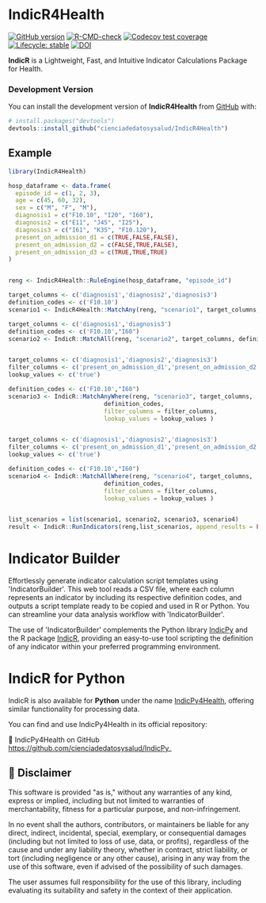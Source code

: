 
<!-- README.md is generated from README.Rmd. Please edit that file -->

# IndicR4Health 

<!-- badges: start -->

<!-- [![CRAN
status](https://www.r-pkg.org/badges/version/)](https://CRAN.R-project.org/package="package"/)-->
[![GitHub
version](https://img.shields.io/badge/GitHub-0.0.0-blue)](https://github.com/cienciadedatosysalud/IndicR)
[![R-CMD-check](https://github.com/cienciadedatosysalud/IndicR/actions/workflows/R-CMD-check.yaml/badge.svg)](https://github.com/cienciadedatosysalud/IndicR/actions/workflows/R-CMD-check.yaml)
[![Codecov test coverage](https://codecov.io/gh/cienciadedatosysalud/IndicR/graph/badge.svg)](https://app.codecov.io/gh/cienciadedatosysalud/IndicR)
[![Lifecycle:
stable](https://lifecycle.r-lib.org/articles/figures/lifecycle-stable.svg)](https://lifecycle.r-lib.org/articles/stages.html#stable/)
[![DOI](https://zenodo.org/badge/972118056.svg)](https://doi.org/10.5281/zenodo.15342970)
<!-- badges: end -->

**IndicR** is a Lightweight, Fast, and Intuitive Indicator Calculations Package for Health.

### Development Version

You can install the development version of **IndicR4Health** from
[GitHub](https://github.com/) with:

``` r
# install.packages("devtools")
devtools::install_github("cienciadedatosysalud/IndicR4Health")
```

## Example

``` r
library(IndicR4Health)

hosp_dataframe <- data.frame(
  episode_id = c(1, 2, 3),
  age = c(45, 60, 32),
  sex = c("M", "F", "M"),
  diagnosis1 = c("F10.10", "I20", "I60"),
  diagnosis2 = c("E11", "J45", "I25"),
  diagnosis3 = c("I61", "K35", "F10.120"),
  present_on_admission_d1 = c(TRUE,FALSE,FALSE),
  present_on_admission_d2 = c(FALSE,TRUE,FALSE),
  present_on_admission_d3 = c(TRUE,TRUE,TRUE)
)


reng <- IndicR4Health::RuleEngine(hosp_dataframe, "episode_id")

target_columns <- c('diagnosis1','diagnosis2','diagnosis3')
definition_codes <- c('F10.10')
scenario1 <- IndicR4Health::MatchAny(reng, "scenario1", target_columns, definition_codes)

target_columns <- c('diagnosis1','diagnosis3')
definition_codes <- c('F10.10',"I60")
scenario2 <- IndicR::MatchAll(reng, "scenario2", target_columns, definition_codes)


target_columns <- c('diagnosis1','diagnosis2','diagnosis3')
filter_columns <- c('present_on_admission_d1','present_on_admission_d2','present_on_admission_d3')
lookup_values <- c('true')

definition_codes <- c('F10.10',"I60")
scenario3 <- IndicR::MatchAnyWhere(reng, "scenario3", target_columns,
                           definition_codes,
                           filter_columns = filter_columns,
                           lookup_values = lookup_values )


target_columns <- c('diagnosis1','diagnosis2','diagnosis3')
filter_columns <- c('present_on_admission_d1','present_on_admission_d2','present_on_admission_d3')
lookup_values <- c('true')

definition_codes <- c('F10.10',"I60")
scenario4 <- IndicR::MatchAllWhere(reng, "scenario4", target_columns,
                           definition_codes,
                           filter_columns = filter_columns,
                           lookup_values = lookup_values )


list_scenarios = list(scenario1, scenario2, scenario3, scenario4)
result <- IndicR::RunIndicators(reng,list_scenarios, append_results = FALSE)


```

Indicator Builder
=================

Effortlessly generate indicator calculation script templates using 'IndicatorBuilder'. This web tool reads a CSV file, where each column represents an indicator by including its respective definition codes, and outputs a script template ready to be copied and used in R or Python. You can streamline your data analysis workflow with 'IndicatorBuilder'.
 
The use of 'IndicatorBuilder' complements the Python library [IndicPy](https://cienciadedatosysalud.github.io/IndicPy/#) and the R package [IndicR](https://cienciadedatosysalud.github.io/IndicR/), providing an easy-to-use tool scripting the definition of any indicator within your preferred programming environment.


IndicR for Python
=============

IndicR is also available for **Python** under the name [IndicPy4Health](https://cienciadedatosysalud.github.io/IndicPy/#), offering similar functionality for processing data.

You can find and use IndicPy4Health in its official repository:

🚀 IndicPy4Health on GitHub <https://github.com/cienciadedatosysalud/IndicPy>_



## 📜 Disclaimer

This software is provided "as is," without any warranties of any kind, express or implied, including but not limited to warranties of merchantability, fitness for a particular purpose, and non-infringement.

In no event shall the authors, contributors, or maintainers be liable for any direct, indirect, incidental, special, exemplary, or consequential damages (including but not limited to loss of use, data, or profits), regardless of the cause and under any liability theory, whether in contract, strict liability, or tort (including negligence or any other cause), arising in any way from the use of this software, even if advised of the possibility of such damages.

The user assumes full responsibility for the use of this library, including evaluating its suitability and safety in the context of their application.

